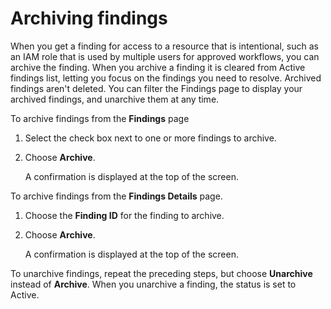 # Archiving findings<a name="access-analyzer-findings-archive"></a>

When you get a finding for access to a resource that is intentional, such as an IAM role that is used by multiple users for approved workflows, you can archive the finding\. When you archive a finding it is cleared from Active findings list, letting you focus on the findings you need to resolve\. Archived findings aren't deleted\. You can filter the Findings page to display your archived findings, and unarchive them at any time\.

To archive findings from the **Findings** page

1. Select the check box next to one or more findings to archive\.

1. Choose **Archive**\.

   A confirmation is displayed at the top of the screen\.

To archive findings from the **Findings Details** page\.

1. Choose the **Finding ID** for the finding to archive\.

1. Choose **Archive**\.

   A confirmation is displayed at the top of the screen\.

To unarchive findings, repeat the preceding steps, but choose **Unarchive** instead of **Archive**\. When you unarchive a finding, the status is set to Active\.